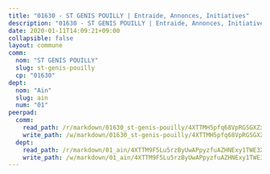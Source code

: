 ```yaml
---
title: "01630 - ST GENIS POUILLY | Entraide, Annonces, Initiatives"
description: "01630 - ST GENIS POUILLY | Entraide, Annonces, Initiatives"
date: 2020-01-11T14:09:21+09:00
collapsible: false
layout: commune
comm:
  nom: "ST GENIS POUILLY"
  slug: st-genis-pouilly
  cp: "01630"
dept:
  nom: "Ain"
  slug: ain
  num: "01"
peerpad:
  comm:
    read_path: /r/markdown/01630_st-genis-pouilly/4XTTMH5pfq68VpRGSGXZxmmfGnebPwTh6we6EgbDjSMHPvUod
    write_path: /w/markdown/01630_st-genis-pouilly/4XTTMH5pfq68VpRGSGXZxmmfGnebPwTh6we6EgbDjSMHPvUod-K3TgTwQC9pAk4Se7EksFyuAUZpyupUtdzUpXqN4Gq7UxpSn7RRYsMgXTG57C4WtSZDRvrsYKfdmFc8WTiaEsqrPCs7JqtfWZ5RAudEAPkTskh6yeYZ9Z9QKWEnNzaQHfMztYqMKH
  dept:
    read_path: /r/markdown/01_ain/4XTTM9F5Lu5rzByUwAPpyzfuAZHNExy1TWE3X3wiTrPFfiAJr
    write_path: /w/markdown/01_ain/4XTTM9F5Lu5rzByUwAPpyzfuAZHNExy1TWE3X3wiTrPFfiAJr-K3TgUnxzeFoJA4CB58vXNvKXURJneTNZHUsypAQGicGiZu7AS2sPbjspGpj7s3MmMv58YhkLaSUMQMHaiKAfoMv6wF36Urxbqqh8MmnXpnKkbVhnAishABEkMRAiyAt8GGJ1Jer2
---
```


